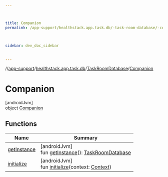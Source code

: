 ```yaml
---



title: Companion
permalink: /app-support/healthstack.app.task.db/-task-room-database/-companion/index.html



sidebar: dev_doc_sidebar


---
```




//[app-support](/app-support.html)/[healthstack.app.task.db](../../index.html)/[TaskRoomDatabase](../index.html)/[Companion](index.html)



# Companion



[androidJvm]\
object [Companion](index.html)



## Functions


| Name | Summary |
|---|---|
| [getInstance](get-instance.html) | [androidJvm]<br>fun [getInstance](get-instance.html)(): [TaskRoomDatabase](../index.html) |
| [initialize](initialize.html) | [androidJvm]<br>fun [initialize](initialize.html)(context: [Context](https://developer.android.com/reference/kotlin/android/content/Context.html)) |



